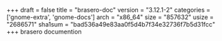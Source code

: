 +++
draft = false
title = "brasero-doc"
version = "3.12.1-2"
categories = ['gnome-extra', 'gnome-docs']
arch = "x86_64"
size = "857632"
usize = "2686571"
sha1sum = "bad536a49e83aa0f5d4b7f34e32736f7b5d31fcc"
+++
brasero documention